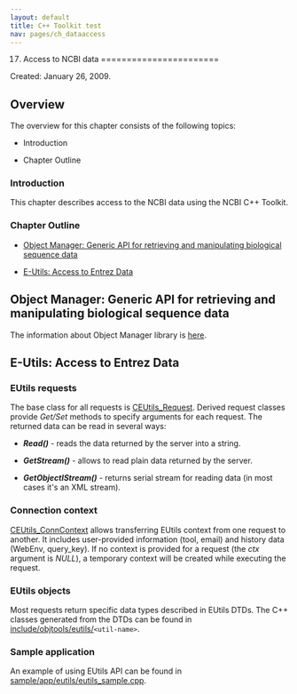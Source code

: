 ```yaml
---
layout: default
title: C++ Toolkit test
nav: pages/ch_dataaccess
---
```


17. Access to NCBI data
=======================

Created: January 26, 2009.

Overview
--------

The overview for this chapter consists of the following topics:

-   Introduction

-   Chapter Outline

### Introduction

This chapter describes access to the NCBI data using the NCBI C++ Toolkit.

### Chapter Outline

-   [Object Manager: Generic API for retrieving and manipulating biological sequence data](#object-manager-generic-api-for-retrieving-and-manipulating-biological-sequence-data)

-   [E-Utils: Access to Entrez Data](#e-utils-access-to-entrez-data)

Object Manager: Generic API for retrieving and manipulating biological sequence data
------------------------------------------------------------------------------------

The information about Object Manager library is [here](ch_objmgr.html).

E-Utils: Access to Entrez Data
------------------------------

### EUtils requests

The base class for all requests is [CEUtils\_Request](http://www.ncbi.nlm.nih.gov/IEB/ToolBox/CPP_DOC/lxr/ident?i=CEUtils_Request). Derived request classes provide *Get/Set* methods to specify arguments for each request. The returned data can be read in several ways:

-   <span class="nctnt ncbi-func">***Read()***</span> - reads the data returned by the server into a string.

-   <span class="nctnt ncbi-func">***GetStream()***</span> - allows to read plain data returned by the server.

-   <span class="nctnt ncbi-func">***GetObjectIStream()***</span> - returns serial stream for reading data (in most cases it's an XML stream).

### Connection context

[CEUtils\_ConnContext](http://www.ncbi.nlm.nih.gov/IEB/ToolBox/CPP_DOC/lxr/ident?i=CEUtils_ConnContext) allows transferring EUtils context from one request to another. It includes user-provided information (tool, email) and history data (WebEnv, query\_key). If no context is provided for a request (the *ctx* argument is *NULL*), a temporary context will be created while executing the request.

### EUtils objects

Most requests return specific data types described in EUtils DTDs. The C++ classes generated from the DTDs can be found in [include/objtools/eutils/](http://www.ncbi.nlm.nih.gov/IEB/ToolBox/CPP_DOC/lxr/source/include/objtools/eutils)`<util-name>`.

### Sample application

An example of using EUtils API can be found in [sample/app/eutils/eutils\_sample.cpp](http://www.ncbi.nlm.nih.gov/IEB/ToolBox/CPP_DOC/lxr/source/src/sample/app/eutils/eutils_sample.cpp).



